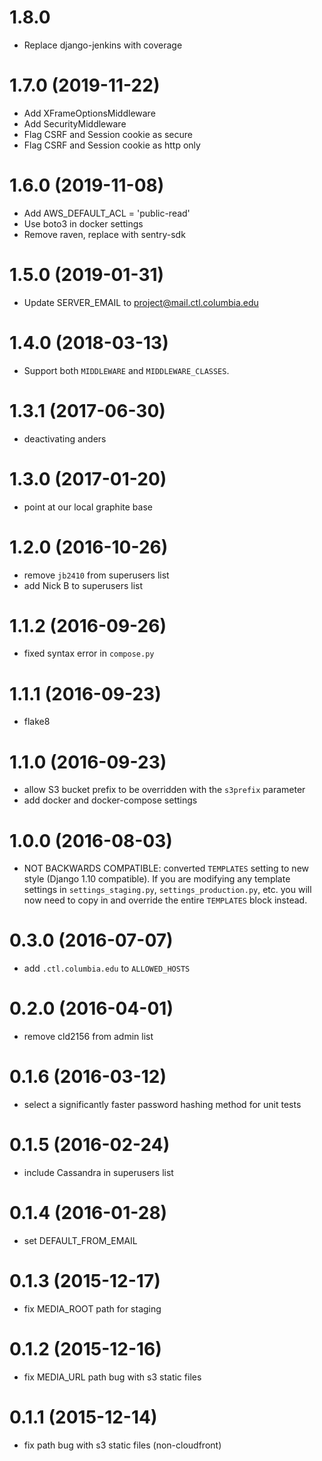 1.8.0
==================
* Replace django-jenkins with coverage

1.7.0 (2019-11-22)
==================
* Add XFrameOptionsMiddleware
* Add SecurityMiddleware
* Flag CSRF and Session cookie as secure
* Flag CSRF and Session cookie as http only


1.6.0 (2019-11-08)
==================
* Add AWS_DEFAULT_ACL = 'public-read'
* Use boto3 in docker settings
* Remove raven, replace with sentry-sdk

1.5.0 (2019-01-31)
==================
* Update SERVER_EMAIL to project@mail.ctl.columbia.edu

1.4.0 (2018-03-13)
==================

* Support both `MIDDLEWARE` and `MIDDLEWARE_CLASSES`.

1.3.1 (2017-06-30)
==================

* deactivating anders

1.3.0 (2017-01-20)
==================

* point at our local graphite base

1.2.0 (2016-10-26)
==================

* remove `jb2410` from superusers list
* add Nick B to superusers list

1.1.2 (2016-09-26)
==================

* fixed syntax error in `compose.py`

1.1.1 (2016-09-23)
==================

* flake8

1.1.0 (2016-09-23)
==================

* allow S3 bucket prefix to be overridden with the `s3prefix`
  parameter
* add docker and docker-compose settings

1.0.0 (2016-08-03)
==================

* NOT BACKWARDS COMPATIBLE: converted `TEMPLATES` setting to new style
  (Django 1.10 compatible). If you are modifying any template settings
  in `settings_staging.py`, `settings_production.py`, etc. you will
  now need to copy in and override the entire `TEMPLATES` block
  instead.

0.3.0 (2016-07-07)
==================

* add `.ctl.columbia.edu` to `ALLOWED_HOSTS`

0.2.0 (2016-04-01)
==================

* remove cld2156 from admin list

0.1.6 (2016-03-12)
==================
* select a significantly faster password hashing method for unit tests

0.1.5 (2016-02-24)
==================
* include Cassandra in superusers list

0.1.4 (2016-01-28)
==================
* set DEFAULT_FROM_EMAIL

0.1.3 (2015-12-17)
==================
* fix MEDIA_ROOT path for staging

0.1.2 (2015-12-16)
==================
* fix MEDIA_URL path bug with s3 static files

0.1.1 (2015-12-14)
==================

* fix path bug with s3 static files (non-cloudfront)

